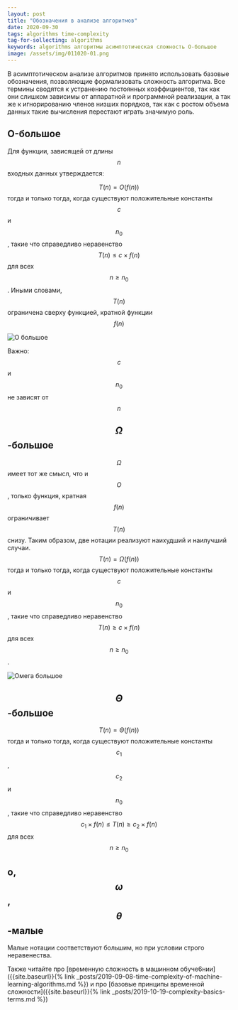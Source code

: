 ```yaml
---
layout: post
title: "Обозначения в анализе алгоритмов"
date: 2020-09-30
tags: algorithms time-complexity
tag-for-sollecting: algorithms
keywords: algorithms алгоритмы асимптотическая сложность O-большое
image: /assets/img/011020-01.png
---
```


В асимптотическом анализе алгоритмов принято использовать базовые обозначения, позволяющие формализовать сложность алгоритма. Все термины сводятся к устранению постоянных коэффициентов, так как они слишком зависимы от аппаратной и программной реализации, а так же к игнорированию членов низших порядков, так как с ростом объема данных такие вычисления перестают играть значимую роль.

## O-большое

Для функции, зависящей от длины $$n$$ входных данных утверждается:

$$T(n) = O(f(n))$$ тогда и только тогда, когда существуют положительные константы $$c$$ и $$n_{0}$$, такие что справедливо неравенство $$T(n) \leq c \times f(n)$$ для всех $$n \geq n_{0}$$. Иными словами, $$T(n)$$ ограничена сверху функцией, кратной функции $$f(n)$$

![O большое](../../../assets/img/011020-02.png)

Важно: $$c$$ и $$n_{0}$$ не зависят от $$n$$

## $$\Omega$$-большое

$$\Omega$$ имеет тот же смысл, что и $$O$$, только функция, кратная $$f(n)$$ ограничивает $$T(n)$$ снизу. Таким образом, две нотации реализуют наихудший и наилучший случаи. $$T(n) = \Omega(f(n))$$ тогда и только тогда, когда существуют положительные константы $$c$$ и $$n_{0}$$, такие что справедливо неравенство $$T(n) \geq c \times f(n)$$ для всех $$n \geq n_{0}$$.

![Омега большое](../../../assets/img/011020-03.png)

## $$\Theta$$-большое

$$T(n) = \Theta(f(n))$$ тогда и только тогда, когда существуют положительные константы $$c_{1}$$, $$c_{2}$$ и $$n_{0}$$, такие что справедливо неравенство $$c_{1} \times f(n) \leq T(n) \geq c_{2} \times f(n)$$ для всех $$n \geq n_{0}$$

## o, $$\omega$$, $$\theta$$-малые

Малые нотации соответствуют большим, но при условии строго неравенества.

Также читайте про [временную сложность в машинном обуче6нии]({{site.baseurl}}{% link _posts/2019-09-08-time-complexity-of-machine-learning-algorithms.md %}) и про [базовые принципы временной сложности]({{site.baseurl}}{% link _posts/2019-10-19-complexity-basics-terms.md %})
